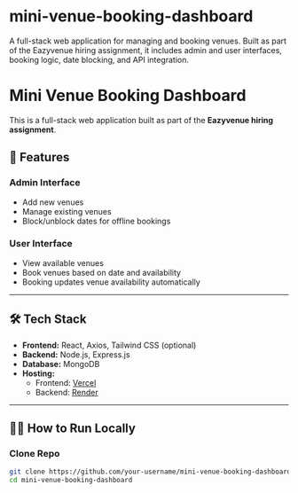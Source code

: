# mini-venue-booking-dashboard
A full-stack web application for managing and booking venues. Built as part of the Eazyvenue hiring assignment, it includes admin and user interfaces, booking logic, date blocking, and API integration.
# Mini Venue Booking Dashboard

This is a full-stack web application built as part of the **Eazyvenue hiring assignment**.

## 🔧 Features

### Admin Interface
- Add new venues
- Manage existing venues
- Block/unblock dates for offline bookings

### User Interface
- View available venues
- Book venues based on date and availability
- Booking updates venue availability automatically

---

## 🛠 Tech Stack

- **Frontend:** React, Axios, Tailwind CSS (optional)
- **Backend:** Node.js, Express.js
- **Database:** MongoDB
- **Hosting:** 
  - Frontend: [Vercel](https://vercel.com)
  - Backend: [Render](https://render.com)

---

## 🧑‍💻 How to Run Locally

### Clone Repo
```bash
git clone https://github.com/your-username/mini-venue-booking-dashboard.git
cd mini-venue-booking-dashboard

